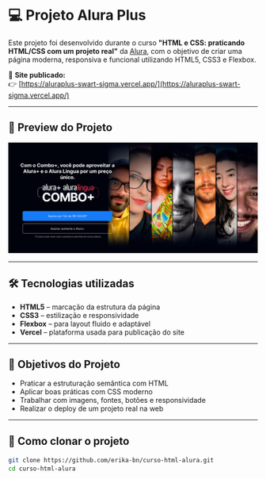 # 💻 Projeto Alura Plus

Este projeto foi desenvolvido durante o curso **"HTML e CSS: praticando HTML/CSS com um projeto real"** da [Alura](https://www.alura.com.br/), com o objetivo de criar uma página moderna, responsiva e funcional utilizando HTML5, CSS3 e Flexbox.

🔗 **Site publicado:**  
👉 [https://aluraplus-swart-sigma.vercel.app/](https://aluraplus-swart-sigma.vercel.app/)

---

## 📸 Preview do Projeto

![Preview do site Alura Plus](https://github.com/erika-bn/curso-html-alura/blob/master/assets/site.png?raw=true)

---

## 🛠️ Tecnologias utilizadas

- **HTML5** – marcação da estrutura da página  
- **CSS3** – estilização e responsividade  
- **Flexbox** – para layout fluido e adaptável  
- **Vercel** – plataforma usada para publicação do site  

---

## 🎯 Objetivos do Projeto

- Praticar a estruturação semântica com HTML
- Aplicar boas práticas com CSS moderno
- Trabalhar com imagens, fontes, botões e responsividade
- Realizar o deploy de um projeto real na web

---

## 📁 Como clonar o projeto

```bash
git clone https://github.com/erika-bn/curso-html-alura.git
cd curso-html-alura
